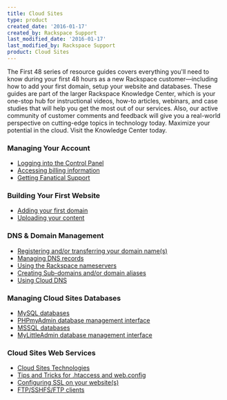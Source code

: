 ```yaml
---
title: Cloud Sites
type: product
created_date: '2016-01-17'
created_by: Rackspace Support
last_modified_date: '2016-01-17'
last_modified_by: Rackspace Support
product: Cloud Sites
---
```


The First 48 series of resource guides covers everything you'll need to
know during your first 48 hours as a new Rackspace customer&mdash;including
how to add your first domain, setup your website and databases. These
guides are part of the larger Rackspace Knowledge Center, which is your
one-stop hub for instructional videos, how-to articles, webinars, and
case studies that will help you get the most out of our services. Also,
our active community of customer comments and feedback will give you a
real-world perspective on cutting-edge topics in technology today.
Maximize your potential in the cloud. Visit the Knowledge Center today.

###  Managing Your Account

-   [Logging into the Control
    Panel](/how-to/getting-started-with-cloud-sites-logging-into-the-control-panel)
-   [Accessing billing
    information](/how-to/getting-started-with-cloud-sites-accessing-billing-information)
-   [Getting Fanatical
    Support](/how-to/getting-started-with-cloud-sites-getting-fanatical-support)

###  Building Your First Website

-   [Adding your first
    domain](/how-to/getting-started-with-cloud-sites-how-to-add-a-new-website)
-   [Uploading your
    content](/how-to/getting-started-with-cloud-sites-uploading-your-content)

###  DNS & Domain Management

-   [Registering and/or transferring your
    domain name(s)](/how-to/getting-started-with-cloud-sites-registering-andor-transferring-domain-names)
-   [Managing DNS
    records](/how-to/getting-started-with-cloud-sites-managing-dns-records)
-   [Using the Rackspace
    nameservers](/how-to/getting-started-with-cloud-sites-rackspace-nameservers-and-creating-custom-nameservers)
-   [Creating Sub-domains and/or domain
    aliases](/how-to/getting-started-with-cloud-sites-creating-sub-domains-andor-domain-aliases)
-   [Using Cloud
    DNS](/how-to/rackspace-cloud-dns)

###  Managing Cloud Sites Databases

-   [MySQL
    databases](/how-to/rackspace-cloud-sites-essentials-mysql-databases)
-   [PHPmyAdmin database management
    interface](/how-to/rackspace-cloud-sites-essentials-phpmyadmin-database-management-interface)
-   [MSSQL
    databases](/how-to/rackspace-cloud-sites-essentials-mssql-databases)
-   [MyLittleAdmin database management
    interface](/how-to/rackspace-cloud-sites-essentials-mylittleadmin-database-management-interface)

###  Cloud Sites Web Services

-   [Cloud Sites
    Technologies](/how-to/rackspace-cloud-sites-essentials-cloud-sites-technologies)
-   [Tips and Tricks for .htaccess and
    web.config](/how-to/rackspace-cloud-essentials-tips-and-tricks-for-htaccess-and-webconfig)
-   [Configuring SSL on
    your website(s)](/how-to/getting-started-with-cloud-sites-configuring-ssl-on-your-websites)
-   [FTP/SSHFS/FTP
    clients](/how-to/getting-started-with-cloud-sites-ftpsshfsftp-clients)
